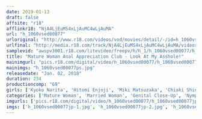 ```yaml
---
date: 2019-01-13
draft: false
affsite: "r18"
afflinkr18: "NjA4LjEuMS4xLjAuMC4wLjAuMA"
url: "h_1060vsed00077"
urloriginal: "http://www.r18.com/videos/vod/movies/detail/-/id=h_1060vsed00077"
urlfinal: "http://media.r18.com/track/NjA4LjEuMS4xLjAuMC4wLjAuMA/videos/vod/movies/detail/-/id=h_1060vsed00077"
samplevid: "awspv3001.r18.com/litevideo/freepv/h/h_1/h_1060vsed00077/h_1060vsed00077_dmb_w.mp4"
title: "Mature Woman Anal Appreciation Club - Look At My Asshole!"
mainimgurl: "pics.r18.com/digital/video/h_1060vsed00077/h_1060vsed00077ps.jpg"
mainimgs: "h_1060vsed00077ps.jpg"
releasedate: "Jan. 02, 2018"
duration: 234
productioncomp: "69"
girls: ['Kyoko Narita', 'Hitomi Enjoji', 'Miki Matsuzaka', 'Chiaki Shinomiya', 'Chisato Hiiragi', 'Yasue Tomita', 'Mizuki Tachibana', 'Haruko Kamikawa', 'Natsuko Honma', 'Ryoko Omori']
categories: ['Mature Woman', 'Married Woman', 'Genital Close-Up', 'Nymphomaniac', 'Anal Play', 'Over 4 Hours']
imgurls: ['pics.r18.com/digital/video/h_1060vsed00077/h_1060vsed00077jp-1.jpg', 'pics.r18.com/digital/video/h_1060vsed00077/h_1060vsed00077jp-2.jpg', 'pics.r18.com/digital/video/h_1060vsed00077/h_1060vsed00077jp-3.jpg', 'pics.r18.com/digital/video/h_1060vsed00077/h_1060vsed00077jp-4.jpg', 'pics.r18.com/digital/video/h_1060vsed00077/h_1060vsed00077jp-5.jpg', 'pics.r18.com/digital/video/h_1060vsed00077/h_1060vsed00077jp-6.jpg', 'pics.r18.com/digital/video/h_1060vsed00077/h_1060vsed00077jp-7.jpg', 'pics.r18.com/digital/video/h_1060vsed00077/h_1060vsed00077jp-8.jpg', 'pics.r18.com/digital/video/h_1060vsed00077/h_1060vsed00077jp-9.jpg', 'pics.r18.com/digital/video/h_1060vsed00077/h_1060vsed00077jp-10.jpg', 'pics.r18.com/digital/video/h_1060vsed00077/h_1060vsed00077jp-11.jpg', 'pics.r18.com/digital/video/h_1060vsed00077/h_1060vsed00077jp-12.jpg', 'pics.r18.com/digital/video/h_1060vsed00077/h_1060vsed00077jp-13.jpg', 'pics.r18.com/digital/video/h_1060vsed00077/h_1060vsed00077jp-14.jpg', 'pics.r18.com/digital/video/h_1060vsed00077/h_1060vsed00077jp-15.jpg', 'pics.r18.com/digital/video/h_1060vsed00077/h_1060vsed00077jp-16.jpg', 'pics.r18.com/digital/video/h_1060vsed00077/h_1060vsed00077jp-17.jpg', 'pics.r18.com/digital/video/h_1060vsed00077/h_1060vsed00077jp-18.jpg', 'pics.r18.com/digital/video/h_1060vsed00077/h_1060vsed00077jp-19.jpg', 'pics.r18.com/digital/video/h_1060vsed00077/h_1060vsed00077jp-20.jpg']
imgs: ['h_1060vsed00077jp-1.jpg', 'h_1060vsed00077jp-2.jpg', 'h_1060vsed00077jp-3.jpg', 'h_1060vsed00077jp-4.jpg', 'h_1060vsed00077jp-5.jpg', 'h_1060vsed00077jp-6.jpg', 'h_1060vsed00077jp-7.jpg', 'h_1060vsed00077jp-8.jpg', 'h_1060vsed00077jp-9.jpg', 'h_1060vsed00077jp-10.jpg', 'h_1060vsed00077jp-11.jpg', 'h_1060vsed00077jp-12.jpg', 'h_1060vsed00077jp-13.jpg', 'h_1060vsed00077jp-14.jpg', 'h_1060vsed00077jp-15.jpg', 'h_1060vsed00077jp-16.jpg', 'h_1060vsed00077jp-17.jpg', 'h_1060vsed00077jp-18.jpg', 'h_1060vsed00077jp-19.jpg', 'h_1060vsed00077jp-20.jpg']
---
```

